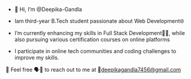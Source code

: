 - 👋 Hi, I’m @Deepika-Gandla
- Iam third-year B.Tech student passionate about Web Development🌐

- I’m currently enhancing my skills in Full Stack Development👩‍💻, while also pursuing various certification courses on online platforms

- I participate in online tech communities and coding challenges to improve my skills.

📌 Feel free 🗣️👤 to reach out to me at
📩deepikagandla7456@gmail.com

<!---
Deepika-Gandla/Deepika-Gandla is a ✨ special ✨ repository because its `README.md` (this file) appears on your GitHub profile.
You can click the Preview link to take a look at your changes.
--->

